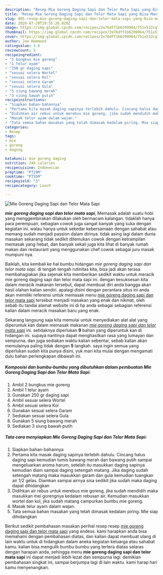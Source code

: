 ```yaml
---
description: "Resep Mie Goreng Daging Sapi dan Telor Mata Sapi yang Bisa Manjain Lidah"
title: "Resep Mie Goreng Daging Sapi dan Telor Mata Sapi yang Bisa Manjain Lidah"
slug: 805-resep-mie-goreng-daging-sapi-dan-telor-mata-sapi-yang-bisa-manjain-lidah
date: 2020-07-20T19:55:26.820Z
image: https://img-global.cpcdn.com/recipes/2e76dff1b6299964/751x532cq70/mie-goreng-daging-sapi-dan-telor-mata-sapi-foto-resep-utama.jpg
thumbnail: https://img-global.cpcdn.com/recipes/2e76dff1b6299964/751x532cq70/mie-goreng-daging-sapi-dan-telor-mata-sapi-foto-resep-utama.jpg
cover: https://img-global.cpcdn.com/recipes/2e76dff1b6299964/751x532cq70/mie-goreng-daging-sapi-dan-telor-mata-sapi-foto-resep-utama.jpg
author: Joe Hammond
ratingvalue: 3.6
reviewcount: 5
recipeingredient:
- "2 bungkus mie goreng"
- "1 telur ayam"
- "250 gr daging sapi"
- "sesuai selera Wortel"
- "sesuai selera Kol"
- "sesuai selera Garam"
- "sesuai selera Gula"
- "5 siung bawang merah"
- "3 siung bawah putih"
recipeinstructions:
- "Siapkan bahan-bahannya"
- "Pertama kita masak daging sapinya terlebih dahulu. Cincang halus daging sapi kemudian tumis bawang merah dan bawang putih sampai mengeluarkan aroma harum, setelah itu masukkan daging sapinya kemudian diam sampai daging setengah matang. Jika daging sudah setengah matang maka masukkan garam dan gula kemudian tuangkan air 1/2 gelas. Diamkan sampai airnya sisa sedikit jika sudah maka daging dapat dihidangkan"
- "Didihkan air rebus untuk merebus mie goreng, jika sudah mendidih maka masukkan mei gorengnya kedalam rebusan air. Kemudian masukkan wortel dan kol, jika sudah matang campurkan bumbu mie goreng."
- "Masak telur ayam dalam wajan."
- "Tata semua bahan masakan yang telah dimasak kedalam piring. Mie siap dihidangkan"
categories:
- Resep
tags:
- mie
- goreng
- daging

katakunci: mie goreng daging 
nutrition: 249 calories
recipecuisine: Indonesian
preptime: "PT29M"
cooktime: "PT55M"
recipeyield: "3"
recipecategory: Lunch

---
```



![Mie Goreng Daging Sapi dan Telor Mata Sapi](https://img-global.cpcdn.com/recipes/2e76dff1b6299964/751x532cq70/mie-goreng-daging-sapi-dan-telor-mata-sapi-foto-resep-utama.jpg)

<b><i>mie goreng daging sapi dan telor mata sapi</i></b>, Memasak adalah suatu hobi yang menggembirakan dilakukan oleh bermacam kalangan. tidaklah hanya para perempuan, sebagian cowok juga sangat banyak yang suka dengan kegiatan ini. walau hanya untuk sekedar kebersamaan dengan sahabat atau memang sudah menjadi passion dalam dirinya. tidak asing lagi dalam dunia masakan sekarang tidak sedikit ditemukan cowok dengan ketrampilan memasak yang hebat, dan banyak sekali juga kita lihat di banyak rumah makan dan restaurant yang menggunakan chef cowok sebagai juru masak mumpuni nya.

Baiklah, kita kembali ke hal bumbu hidangan <i>mie goreng daging sapi dan telor mata sapi</i>. di tengah tengah rutinitas kita, bisa jadi akan terasa membahagiakan jika sejenak kita memberikan sedikit waktu untuk meracik mie goreng daging sapi dan telor mata sapi ini. dengan kesuksesan kita dalam meracik makanan tersebut, dapat membuat diri anda bangga akan hasil olahan kalian sendiri. apalagi disini dengan perantara situs ini anda akan memiliki referensi untuk memasak menu <u>mie goreng daging sapi dan telor mata sapi</u> tersebut menjadi masakan yang enak dan nikmat, oleh sebab itu tandai alamat website ini di hp anda sebagai sebagian referensi kalian dalam meracik masakan baru yang enak.




Sekarang langsung saja kita memulai untuk menyediakan alat alat yang diperuntuk kan dalam memasak makanan <u><i>mie goreng daging sapi dan telor mata sapi</i></u> ini. setidaknya diperlukan <b>9</b> bahan yang diperuntuk kan di hidangan ini. supaya nantinya dapat menghasilkan rasa yang lumayan dan sempurna. dan juga sediakan waktu kalian sebentar, sebab kalian akan memulainya paling tidak dengan <b>5</b> langkah. saya ingin semua yang diperlukan sudah kita punya disini, yuk mari kita mulai dengan mengamati dulu bahan perlengkapan dibawah ini.

<!--inarticleads1-->

##### Komposisi dan bumbu-bumbu yang dibutuhkan dalam pembuatan Mie Goreng Daging Sapi dan Telor Mata Sapi:

1. Ambil 2 bungkus mie goreng
1. Ambil 1 telur ayam
1. Gunakan 250 gr daging sapi
1. Ambil sesuai selera Wortel
1. Ambil sesuai selera Kol
1. Gunakan sesuai selera Garam
1. Sediakan sesuai selera Gula
1. Gunakan 5 siung bawang merah
1. Sediakan 3 siung bawah putih




<!--inarticleads2-->

##### Tata cara menyiapkan Mie Goreng Daging Sapi dan Telor Mata Sapi:

1. Siapkan bahan-bahannya
1. Pertama kita masak daging sapinya terlebih dahulu. Cincang halus daging sapi kemudian tumis bawang merah dan bawang putih sampai mengeluarkan aroma harum, setelah itu masukkan daging sapinya kemudian diam sampai daging setengah matang. Jika daging sudah setengah matang maka masukkan garam dan gula kemudian tuangkan air 1/2 gelas. Diamkan sampai airnya sisa sedikit jika sudah maka daging dapat dihidangkan
1. Didihkan air rebus untuk merebus mie goreng, jika sudah mendidih maka masukkan mei gorengnya kedalam rebusan air. Kemudian masukkan wortel dan kol, jika sudah matang campurkan bumbu mie goreng.
1. Masak telur ayam dalam wajan.
1. Tata semua bahan masakan yang telah dimasak kedalam piring. Mie siap dihidangkan




Berikut sedikit pembahasan masakan perihal resep resep <u>mie goreng daging sapi dan telor mata sapi</u> yang endess. kami harapkan anda bisa memahami dengan pembahasan diatas, dan kalian dapat membuat ulang di lain waktu untuk di hidangkan dalam aneka kegiatan keluarga atau sahabat kamu. kalian bisa mengulik bumbu bumbu yang tertera diatas selaras dengan harapan anda, sehingga menu <b>mie goreng daging sapi dan telor mata sapi</b> ini dapat menjadi lebih lezat dan sempurna lagi. demikian pembahasan singkat ini, sampai berjumpa lagi di lain waktu. kami harap hari kamu menyenangkan.
